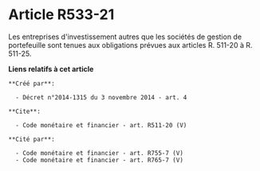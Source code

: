 # Article R533-21

Les entreprises d'investissement autres que les sociétés de gestion de portefeuille sont tenues aux obligations prévues aux
articles R. 511-20 à R. 511-25.

**Liens relatifs à cet article**

	**Créé par**:

	  - Décret n°2014-1315 du 3 novembre 2014 - art. 4

	**Cite**:

	  - Code monétaire et financier - art. R511-20 (V)

	**Cité par**:

	  - Code monétaire et financier - art. R755-7 (V)
	  - Code monétaire et financier - art. R765-7 (V)
